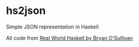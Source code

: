 # hs2json
Simple JSON representation in Haskell

All code from [Real World Haskell
by Bryan O'Sullivan](http://book.realworldhaskell.org/read/)